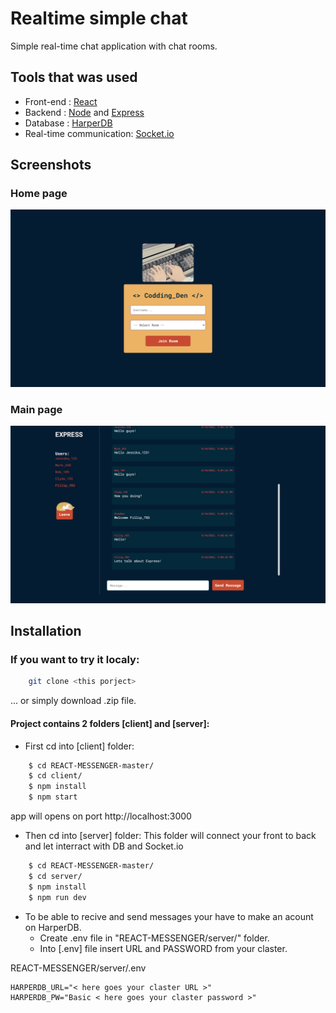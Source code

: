 # Realtime simple chat

Simple real-time chat application with chat rooms.

## Tools that was used

-   Front-end : [React](https://reactjs.org/)
-   Backend : [Node](https://nodejs.dev/) and [Express](https://expressjs.com/)
-   Database : [HarperDB](https://harperdb.io/)
-   Real-time communication: [Socket.io](https://socket.io/docs/v3/)

## Screenshots

### Home page

![App Screenshot](https://github.com/SeverusVape/REACT-MESSENGER/blob/master/Screenshot_1.png?raw=true)

### Main page

![App Screenshot](https://github.com/SeverusVape/REACT-MESSENGER/blob/master/Screenshot_2.png?raw=true)

## Installation

### If you want to try it localy:

```bash
    git clone <this porject>
```

... or simply download .zip file.

#### Project contains 2 folders [client] and [server]:

-   First cd into [client] folder:

```bash
    $ cd REACT-MESSENGER-master/
    $ cd client/
    $ npm install
    $ npm start
```

app will opens on port http://localhost:3000

-   Then cd into [server] folder:
    This folder will connect your front to back and let interract with DB and Socket.io

```bash
    $ cd REACT-MESSENGER-master/
    $ cd server/
    $ npm install
    $ npm run dev
```

-   To be able to recive and send messages your have to make an acount on HarperDB.
    -   Create .env file in "REACT-MESSENGER/server/" folder.
    -   Into [.env] file insert URL and PASSWORD from your claster.

REACT-MESSENGER/server/.env

```
HARPERDB_URL="< here goes your claster URL >"
HARPERDB_PW="Basic < here goes your claster password >"

```
